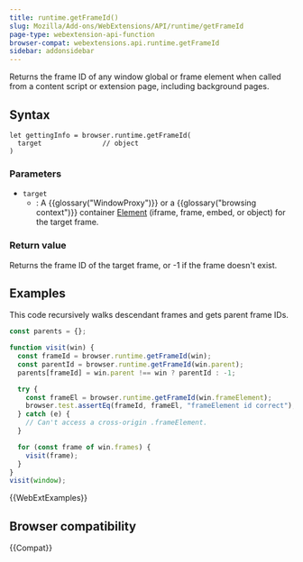 ```yaml
---
title: runtime.getFrameId()
slug: Mozilla/Add-ons/WebExtensions/API/runtime/getFrameId
page-type: webextension-api-function
browser-compat: webextensions.api.runtime.getFrameId
sidebar: addonsidebar
---
```


Returns the frame ID of any window global or frame element when called from a content script or extension page, including background pages.

## Syntax

```js-nolint
let gettingInfo = browser.runtime.getFrameId(
  target               // object
)
```

### Parameters

- `target`
  - : A {{glossary("WindowProxy")}} or a {{glossary("browsing context")}} container [Element](/en-US/docs/Web/API/Element) (iframe, frame, embed, or object) for the target frame.

### Return value

Returns the frame ID of the target frame, or -1 if the frame doesn't exist.

## Examples

This code recursively walks descendant frames and gets parent frame IDs.

```js
const parents = {};

function visit(win) {
  const frameId = browser.runtime.getFrameId(win);
  const parentId = browser.runtime.getFrameId(win.parent);
  parents[frameId] = win.parent !== win ? parentId : -1;

  try {
    const frameEl = browser.runtime.getFrameId(win.frameElement);
    browser.test.assertEq(frameId, frameEl, "frameElement id correct");
  } catch (e) {
    // Can't access a cross-origin .frameElement.
  }

  for (const frame of win.frames) {
    visit(frame);
  }
}
visit(window);
```

{{WebExtExamples}}

## Browser compatibility

{{Compat}}
